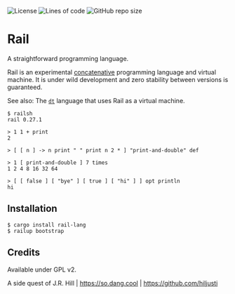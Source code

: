 
![License](https://img.shields.io/github/license/hiljusti/rail)
![Lines of code](https://img.shields.io/tokei/lines/github/hiljusti/rail)
![GitHub repo size](https://img.shields.io/github/repo-size/hiljusti/rail)

# Rail

A straightforward programming language.

Rail is an experimental [concatenative](https://concatenative.org/wiki/view/Concatenative%20language)
programming language and virtual machine. It is under wild development and zero
stability between versions is guaranteed.

See also: The [`dt`](https://github.com/hiljusti/dt) language that uses Rail as
a virtual machine.

```
$ railsh
rail 0.27.1

> 1 1 + print
2

> [ [ n ] -> n print " " print n 2 * ] "print-and-double" def

> 1 [ print-and-double ] 7 times
1 2 4 8 16 32 64 

> [ [ false ] [ "bye" ] [ true ] [ "hi" ] ] opt println
hi
```

## Installation

```shell
$ cargo install rail-lang
$ railup bootstrap
```

## Credits

Available under GPL v2.

A side quest of J.R. Hill | https://so.dang.cool | https://github.com/hiljusti
